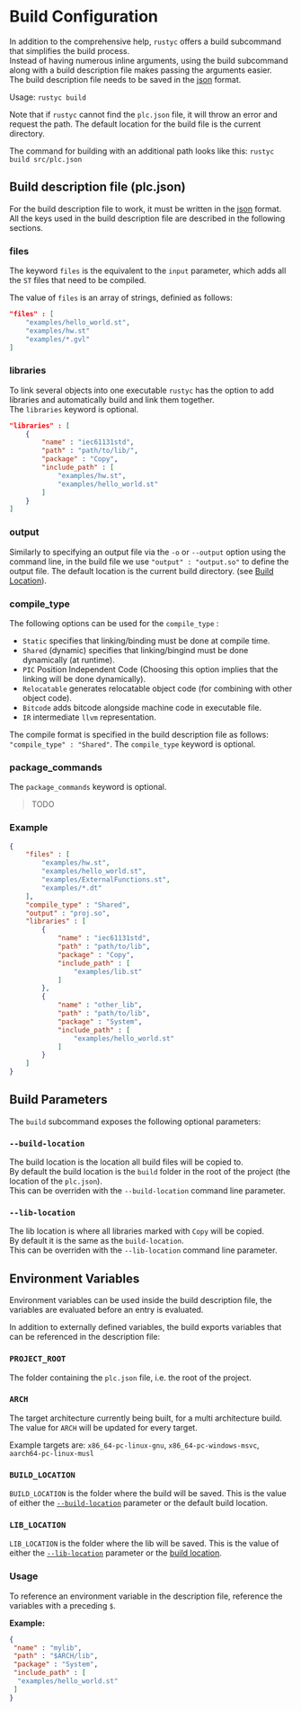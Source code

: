 # Build Configuration

In addition to the comprehensive help, `rustyc` offers a build subcommand that simplifies the build process. </br>
Instead of having numerous inline arguments, using the build subcommand along with a build description file makes passing the arguments easier. </br>
The build description file needs to be saved in the [json](https://en.wikipedia.org/wiki/JSON) format.

Usage:
`rustyc build`

Note that if `rustyc` cannot find the `plc.json` file, it will throw an error and request the path.
The default location for the build file is the current directory.

The command for building with an additional path looks like this:
`rustyc build src/plc.json`

## Build description file (plc.json)

For the build description file to work, it must be written in the [json](https://en.wikipedia.org/wiki/JavaScript_Object_Notation) format.
All the keys used in the build description file are described in the following sections.

### files

The keyword `files` is the equivalent to the `input` parameter, which adds all the `ST` files that need to be compiled.

The value of `files` is an array of strings, definied as follows:

```json
"files" : [
    "examples/hello_world.st",
    "examples/hw.st"
    "examples/*.gvl"
]
```

### libraries

To link several objects into one executable `rustyc` has the option to add libraries and automatically build and link them together.</br>
The `libraries` keyword is optional.

```json
"libraries" : [
    {
        "name" : "iec61131std",
        "path" : "path/to/lib/",
        "package" : "Copy",
        "include_path" : [
            "examples/hw.st",
            "examples/hello_world.st"
        ]
    }
]
```

### output

Similarly to specifying an output file via the `-o` or `--output` option using the command line, in the build file we use `"output" : "output.so"` to define the output file. The default location is the current build directory. (see [Build Location](#build-location)).

### compile_type

The following options can be used for the `compile_type` :

- `Static` specifies that linking/binding must be done at compile time.
- `Shared` (dynamic) specifies that linking/bingind must be done dynamically (at runtime).
- `PIC` Position Independent Code (Choosing this option implies that the linking will be done dynamically).
- `Relocatable` generates relocatable object code (for combining with other object code).
- `Bitcode` adds bitcode alongside machine code in executable file.
- `IR` intermediate `llvm` representation.

The compile format is specified in the build description file as follows:  `"compile_type" : "Shared"`.
The `compile_type` keyword is optional.

### package_commands

The `package_commands` keyword is optional.

> TODO

### Example

```json
{
    "files" : [
        "examples/hw.st",
        "examples/hello_world.st",
        "examples/ExternalFunctions.st",
        "examples/*.dt"
    ],
    "compile_type" : "Shared",
    "output" : "proj.so",
    "libraries" : [
        {
            "name" : "iec61131std",
            "path" : "path/to/lib",
            "package" : "Copy",
            "include_path" : [
                "examples/lib.st"
            ]
        },
        {
            "name" : "other_lib",
            "path" : "path/to/lib",
            "package" : "System",
            "include_path" : [
                "examples/hello_world.st"
            ]
        }
    ]
}
```

## Build Parameters

The `build` subcommand exposes the following optional parameters:

### `--build-location`

The build location is the location all build files will be copied to. </br>
By default the build location is the `build` folder in the root of the project (the location of the `plc.json`).</br>
This can be overriden with the `--build-location` command line parameter.

### `--lib-location`

The lib location is where all libraries marked with `Copy` will be copied. </br>
By default it is the same as the `build-location`.</br>
This can be overriden with the `--lib-location` command line parameter.

## Environment Variables

Environment variables can be used inside the build description file, the variables are evaluated before an entry is evaluated.

In addition to externally defined variables, the build exports variables that can be referenced in the description file:

### `PROJECT_ROOT`

The folder containing the `plc.json` file, i.e. the root of the project.

### `ARCH`

The target architecture currently being built, for a multi architecture build.
The value for `ARCH` will be updated for every target.

Example targets are:
`x86_64-pc-linux-gnu`, `x86_64-pc-windows-msvc`, `aarch64-pc-linux-musl`

### `BUILD_LOCATION`

`BUILD_LOCATION` is the folder where the build will be saved.
This is the value of either the [`--build-location`](#build-location) parameter or the default build location.

### `LIB_LOCATION`

`LIB_LOCATION` is the folder where the lib will be saved.
This is the value of either the [`--lib-location`](#lib-location) parameter or the [build location](#build-location).

### Usage

To reference an environment variable in the description file, reference the variables with a preceding `$`.

**Example:**

```json
{
 "name" : "mylib",
 "path" : "$ARCH/lib",
 "package" : "System",
 "include_path" : [
  "examples/hello_world.st"
 ]
}
```
